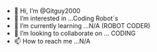 - 👋 Hi, I’m @Gitguy2000
- 👀 I’m interested in ...Coding Robot´s
- 🌱 I’m currently learning ...N/A (ROBOT CODER)
- 💞️ I’m looking to collaborate on ... CODING
- 📫 How to reach me ...N/A

<!---
Gitguy2000/Gitguy2000 is a ✨ special ✨ repository because its `README.md` (this file) appears on your GitHub profile.
You can click the Preview link to take a look at your changes.
--->
